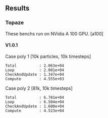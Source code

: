 ## Results

### Topaze

These benchs run on NVidia A 100 GPU. [a100]

#### V1.0.1


Case poly 1 [10k particles, 10k timesteps]
```
Total          : 2.063e+04 
Loop           : 2.001e+04
CheckAndUpdate : 1.347e+04
Compute        : 4.555e+03
``` 


Case poly 2 [81k, 10k timesteps]
```
Total          : 6.781e+04
Loop           : 6.504e+04
CheckAndUpdate : 1.600e+04
Compute        : 4.523e+04
``` 
